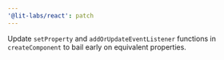 ```yaml
---
'@lit-labs/react': patch
---
```


Update `setProperty` and `addOrUpdateEventListener` functions in `createComponent` to bail early on equivalent properties.

